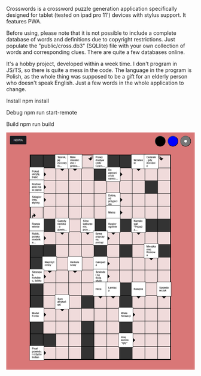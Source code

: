 Crosswords is a crossword puzzle generation application specifically designed for tablet (tested on ipad pro 11') devices with stylus support. It features PWA.

Before using, please note that it is not possible to include a complete database of words and definitions due to copyright restrictions. Just populate the "public/cross.db3" (SQLlite) file with your own collection of words and corresponding clues. There are quite a few databases online.

It's a hobby project, developed within a week time. I don't program in JS/TS, so there is quite a mess in the code. The language in the program is Polish, as the whole thing was supposed to be a gift for an elderly person who doesn't speak English. Just a few words in the whole application to change.

Install
npm install

Debug
npm run start-remote

Build
npm run build

![demo](./demo.png)
